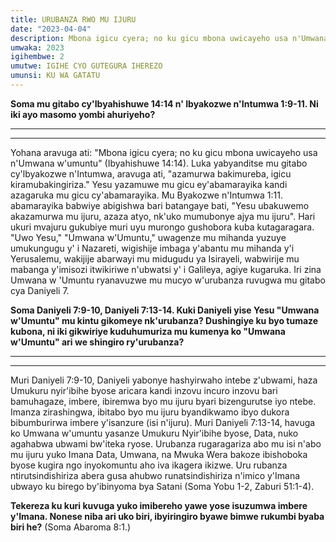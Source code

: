 ```yaml
---
title: URUBANZA RWO MU IJURU
date: "2023-04-04"
description: Mbona igicu cyera; no ku gicu mbona uwicayeho usa n'Umwana w'umuntu" (Ibyahishuwe 14:14). Luka yabyanditse mu gitabo cy'lbyakozwe n'Intumwa, aravuga ati, "azamurwa bakimureba, igicu kiramubakingiriza. 
umwaka: 2023
igihembwe: 2
umutwe: IGIHE CYO GUTEGURA IHEREZO
umunsi: KU WA GATATU
---
```


**Soma mu gitabo cy'Ibyahishuwe <span class="verse">14:14</span> n' Ibyakozwe n'Intumwa 1:9-11. Ni iki ayo masomo yombi ahuriyeho?**

---
---

Yohana aravuga ati: "Mbona igicu cyera; no ku gicu mbona uwicayeho usa n'Umwana w'umuntu" (<span class="verse">Ibyahishuwe 14:14</span>). Luka yabyanditse mu gitabo cy'lbyakozwe n'Intumwa, aravuga ati, "azamurwa bakimureba, igicu kiramubakingiriza." Yesu yazamuwe mu gicu ey'abamarayika kandi azagaruka mu gicu cy'abamarayika. Mu Byakozwe n'Intumwa 1:11. abamarayika babwiye abigishwa bari batangaye bati, "Yesu ubakuwemo akazamurwa mu ijuru, azaza atyo, nk'uko mumubonye ajya mu ijuru". Hari ukuri mvajuru gukubiye muri uyu murongo gushobora kuba kutagaragara. "Uwo Yesu," "Umwana w'Umuntu," uwagenze mu mihanda yuzuye umukungugu y' i Nazareti, wigishije imbaga y'abantu mu mihanda y'i Yerusalemu, wakijije abarwayi mu midugudu ya Isirayeli, wabwirije mu mabanga y'imisozi itwikiriwe n'ubwatsi y' i Galileya, agiye kugaruka. Iri zina Umwana w 'Umuntu ryanavuzwe mu mucyo w'urubanza ruvugwa mu gitabo cya Daniyeli 7.


**Soma <span class="verse">Daniyeli 7:9-10</span>, <span class="verse">Daniyeli 7:13-14</span>. Kuki Daniyeli yise Yesu "Umwana w'Umuntu" mu kintu gikomeye nk'urubanza? Dushingiye ku byo tumaze kubona, ni iki gikwiriye kuduhumuriza mu kumenya ko "Umwana w'Umuntu" ari we shingiro ry'urubanza?**

---
---

Muri <span class="verse">Daniyeli 7:9-10</span>, Daniyeli yabonye hashyirwaho intebe z'ubwami, haza Umukuru nyir'ibihe byose aricara kandi inzovu incuro inzovu bari bamuhagaze, imbere, ibiremwa byo mu ijuru byari bizengurutse iyo ntebe. Imanza zirashingwa, ibitabo byo mu ijuru byandikwamo ibyo dukora bibumburirwa imbere y'isanzure (isi n'ijuru). Muri <span class="verse">Daniyeli 7:13-14</span>, havuga ko Umwana w'umuntu yasanze Umukuru Nyir'ibihe byose, Data, nuko agahabwa ubwami bw'iteka ryose. Urubanza rugaragariza abo mu isi n'abo mu ijuru yuko Imana Data, Umwana, na Mwuka Wera bakoze ibishoboka byose kugira ngo inyokomuntu aho iva ikagera ikizwe. Uru rubanza ntirutsindishiriza abera gusa ahubwo runatsindishiriza n'imico y'Imana ubwayo ku birego by'ibinyoma bya Satani (Soma Yobu 1-2, <span class="verse">Zaburi 51:1-4</span>).


**Tekereza ku kuri kuvuga yuko imibereho yawe yose isuzumwa imbere y'Imana. Nonese niba ari uko biri, ibyiringiro byawe bimwe rukumbi byaba biri he?** (Soma <span class="verse">Abaroma 8:1</span>.)


